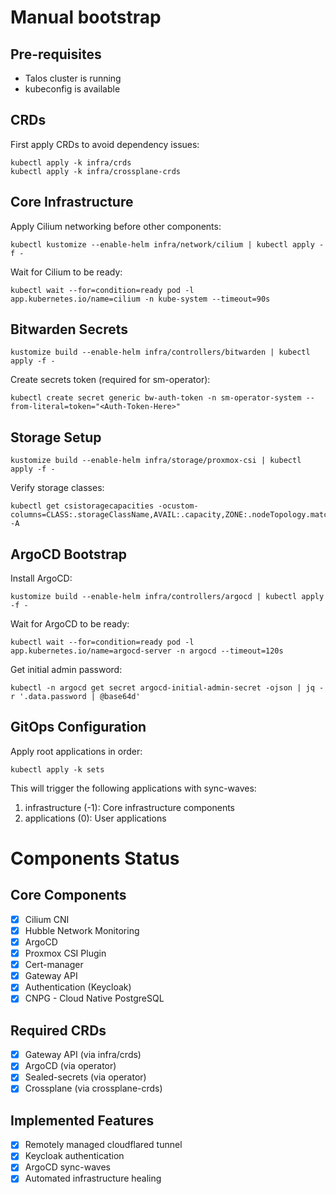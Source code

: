 # Manual bootstrap

## Pre-requisites

- Talos cluster is running
- kubeconfig is available

## CRDs

First apply CRDs to avoid dependency issues:

```shell
kubectl apply -k infra/crds
kubectl apply -k infra/crossplane-crds
```

## Core Infrastructure

Apply Cilium networking before other components:

```shell
kubectl kustomize --enable-helm infra/network/cilium | kubectl apply -f -
```

Wait for Cilium to be ready:

```shell
kubectl wait --for=condition=ready pod -l app.kubernetes.io/name=cilium -n kube-system --timeout=90s
```

## Bitwarden Secrets

```shell
kustomize build --enable-helm infra/controllers/bitwarden | kubectl apply -f -
```

Create secrets token (required for sm-operator):

```shell
kubectl create secret generic bw-auth-token -n sm-operator-system --from-literal=token="<Auth-Token-Here>"
```

## Storage Setup

```shell
kustomize build --enable-helm infra/storage/proxmox-csi | kubectl apply -f -
```

Verify storage classes:

```shell
kubectl get csistoragecapacities -ocustom-columns=CLASS:.storageClassName,AVAIL:.capacity,ZONE:.nodeTopology.matchLabels -A
```

## ArgoCD Bootstrap

Install ArgoCD:

```shell
kustomize build --enable-helm infra/controllers/argocd | kubectl apply -f -
```

Wait for ArgoCD to be ready:

```shell
kubectl wait --for=condition=ready pod -l app.kubernetes.io/name=argocd-server -n argocd --timeout=120s
```

Get initial admin password:

```shell
kubectl -n argocd get secret argocd-initial-admin-secret -ojson | jq -r '.data.password | @base64d'
```

## GitOps Configuration

Apply root applications in order:

```shell
kubectl apply -k sets
```

This will trigger the following applications with sync-waves:

1. infrastructure (-1): Core infrastructure components
2. applications (0): User applications

# Components Status

## Core Components

- [x] Cilium CNI
- [x] Hubble Network Monitoring
- [x] ArgoCD
- [x] Proxmox CSI Plugin
- [x] Cert-manager
- [x] Gateway API
- [x] Authentication (Keycloak)
- [x] CNPG - Cloud Native PostgreSQL

## Required CRDs

- [x] Gateway API (via infra/crds)
- [x] ArgoCD (via operator)
- [x] Sealed-secrets (via operator)
- [x] Crossplane (via crossplane-crds)

## Implemented Features

- [x] Remotely managed cloudflared tunnel
- [x] Keycloak authentication
- [x] ArgoCD sync-waves
- [x] Automated infrastructure healing
